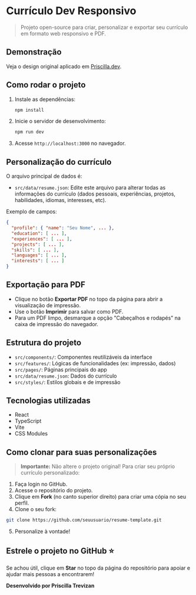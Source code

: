 # Currículo Dev Responsivo

> Projeto open-source para criar, personalizar e exportar seu currículo em formato web responsivo e PDF.

## Demonstração

Veja o design original aplicado em [Priscilla.dev](https://www.priscillatrevizan.dev).

## Como rodar o projeto

1. Instale as dependências:

   ```bash
   npm install
   ```

2. Inicie o servidor de desenvolvimento:

   ```bash
   npm run dev
   ```

3. Acesse `http://localhost:3000` no navegador.

## Personalização do currículo

O arquivo principal de dados é:

- `src/data/resume.json`: Edite este arquivo para alterar todas as informações do currículo (dados pessoais, experiências, projetos, habilidades, idiomas, interesses, etc).

Exemplo de campos:

```json
{
  "profile": { "name": "Seu Nome", ... },
  "education": [ ... ],
  "experiences": [ ... ],
  "projects": [ ... ],
  "skills": [ ... ],
  "languages": [ ... ],
  "interests": [ ... ]
}
```

## Exportação para PDF

- Clique no botão **Exportar PDF** no topo da página para abrir a visualização de impressão.
- Use o botão **Imprimir** para salvar como PDF.
- Para um PDF limpo, desmarque a opção "Cabeçalhos e rodapés" na caixa de impressão do navegador.

## Estrutura do projeto

- `src/components/`: Componentes reutilizáveis da interface
- `src/features/`: Lógicas de funcionalidades (ex: impressão, dados)
- `src/pages/`: Páginas principais do app
- `src/data/resume.json`: Dados do currículo
- `src/styles/`: Estilos globais e de impressão

## Tecnologias utilizadas

- React
- TypeScript
- Vite
- CSS Modules

## Como clonar para suas personalizações

> **Importante:** Não altere o projeto original! Para criar seu próprio currículo personalizado:

1. Faça login no GitHub.
2. Acesse o repositório do projeto.
3. Clique em **Fork** (no canto superior direito) para criar uma cópia no seu perfil.
4. Clone o seu fork:

```bash
git clone https://github.com/seuusuario/resume-template.git
```

5. Personalize à vontade!

## Estrele o projeto no GitHub ⭐

Se achou útil, clique em **Star** no topo da página do repositório para apoiar e ajudar mais pessoas a encontrarem!

**Desenvolvido por Priscilla Trevizan**
